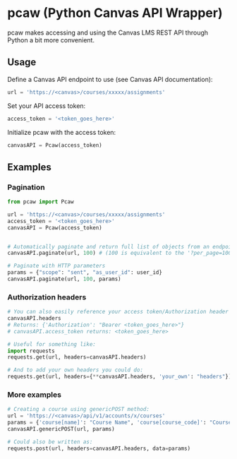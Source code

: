 # pcaw (Python Canvas API Wrapper)

pcaw makes accessing and using the Canvas LMS REST API through Python a bit more convenient.

## Usage

Define a Canvas API endpoint to use (see Canvas API documentation):

```python
url = 'https://<canvas>/courses/xxxxx/assignments'
```

Set your API access token:

```python
access_token = '<token_goes_here>'
```

Initialize pcaw with the access token:

```python
canvasAPI = Pcaw(access_token)
```

## Examples

### Pagination

```python
from pcaw import Pcaw

url = 'https://<canvas>/courses/xxxxx/assignments'
access_token = '<token_goes_here>'
canvasAPI = Pcaw(access_token)


# Automatically paginate and return full list of objects from an endpoint:
canvasAPI.paginate(url, 100) # (100 is equivalent to the '?per_page=100' parameter)

# Paginate with HTTP parameters
params = {"scope": "sent", "as_user_id": user_id}
canvasAPI.paginate(url, 100, params)
```

### Authorization headers

```python
# You can also easily reference your access token/Authorization header with:
canvasAPI.headers
# Returns: {'Authorization': "Bearer <token_goes_here>"}
# canvasAPI.access_token returns: <token_goes_here>

# Useful for something like:
import requests
requests.get(url, headers=canvasAPI.headers)

# And to add your own headers you could do:
requests.get(url, headers={**canvasAPI.headers, 'your_own': "headers"})
```

### More examples

```python
# Creating a course using genericPOST method:
url = 'https://<canvas>/api/v1/accounts/x/courses'
params = {'course[name]': "Course Name", 'course[course_code]': "Course_Code_1234"}
canvasAPI.genericPOST(url, params)

# Could also be written as:
requests.post(url, headers=canvasAPI.headers, data=params)
```
